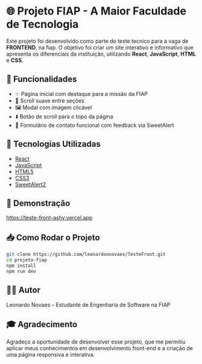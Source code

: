 # 🌐 Projeto FIAP - A Maior Faculdade de Tecnologia

Este projeto foi desenvolvido como parte do teste tecnico para a vaga de **FRONTEND**, na fiap. O objetivo foi criar um site interativo e informativo que apresenta os diferenciais da instituição, utilizando **React**, **JavaScript**, **HTML** e **CSS**.

## 🚀 Funcionalidades

- ✨ Página inicial com destaque para a missão da FIAP
- 📜 Scroll suave entre seções
- 🖼️ Modal com imagem clicável
- ⬇️ Botão de scroll para o topo da página
- 📩 Formulário de contato funcional com feedback via SweetAlert

## 🔧 Tecnologias Utilizadas

- [React](https://reactjs.org/)
- [JavaScript](https://developer.mozilla.org/pt-BR/docs/Web/JavaScript)
- [HTML5](https://developer.mozilla.org/pt-BR/docs/Web/HTML)
- [CSS3](https://developer.mozilla.org/pt-BR/docs/Web/CSS)
- [SweetAlert2](https://sweetalert2.github.io/)


## 📸 Demonstração

https://teste-front-ashy.vercel.app

## 📥 Como Rodar o Projeto
```bash
git clone https://github.com/leonardonnovaes/TesteFront.git
cd projeto-fiap
npm install
npm run dev
```
## 👨‍💻 Autor
Leonardo Novaes – Estudante de Engenharia de Software na FIAP

## 🎓 Agradecimento
Agradeço a oportunidade de desenvolver esse projeto, que me permitiu aplicar meus conhecimentos em desenvolvimento front-end e a criação de uma página responsiva e interativa.





